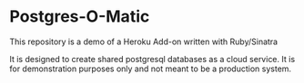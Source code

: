 # Postgres-O-Matic

This repository is a demo of a Heroku Add-on written with Ruby/Sinatra

It is designed to create shared postgresql databases as a cloud service.
It is for demonstration purposes only and not meant to be a production system.

